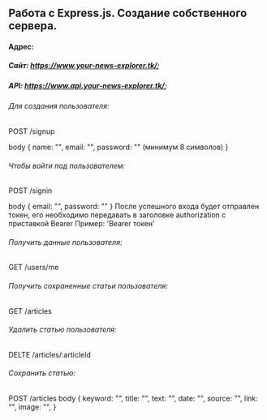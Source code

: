 Работа с Express.js. Создание собственного сервера.
-------------
#### Адрес:
##### Сайт: https://www.your-news-explorer.tk/;
##### API: https://www.api.your-news-explorer.tk/;

###### Для создания пользователя:
POST
/signup

body {
    name: "",
    email: "",
    password: "" (минимум 8 символов)
}


###### Чтобы войти под пользователем:
POST
/signin

body {
    email: "",
    password: ""
}
После успешного входа будет отправлен токен, его необходимо передавать в заголовке authorization c приставкой Bearer
Пример: 'Bearer токен'


###### Получить данные пользователя:
GET
/users/me


###### Получить сохраненные статьи пользователя:
GET
/articles


###### Удалить статью пользователя:
DELTE
/articles/:articleId


###### Сохранить статью:
POST
/articles
body {
    keyword: "",
    title: "",
    text: "",
    date: "",
    source: "",
    link: "",
    image: "",
}